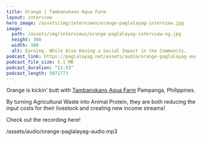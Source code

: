 ```yaml
---
title: Orange | Tambanokano Aqua Farm
layout: interview
hero_image: /assets/img/interviews/orange-paglalayag-interview.jpg
image: 
  path: /assets/img/interviews/orange-paglalayag-interview-og.jpg
  height: 380
  width: 380
  alt: Earning. While Also Having a Social Impact in the Community.
podcast_link: https://paglalayag.net/assets/audio/orange-paglalayag-audio.mp3
podcast_file_size: 5.1 MB
podcast_duration: "11:53"
podcast_length: 5071773
---
```


Orange is kickin' butt with [Tambanokano Aqua Farm](tambanokano.com) Pampanga, Philippines.  

By turning Agricultural Waste into Animal Protein, they are both reducing the input costs for their livestock and creating new income streams!

Check out the recording here!

/assets/audio/orange-paglalayag-audio.mp3
